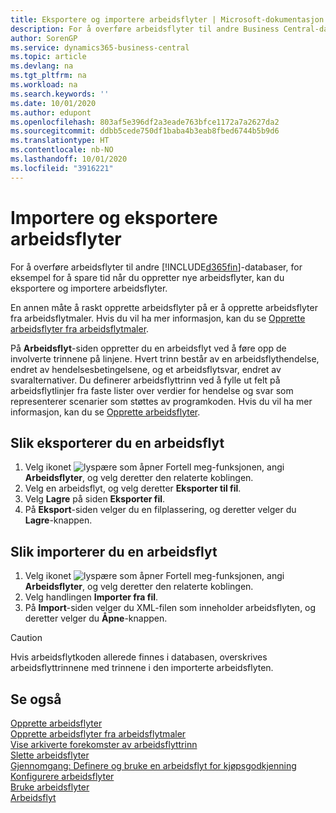 ```yaml
---
title: Eksportere og importere arbeidsflyter | Microsoft-dokumentasjon
description: For å overføre arbeidsflyter til andre Business Central-databaser, for eksempel for å spare tid når du oppretter nye arbeidsflyter, kan du eksportere og importere arbeidsflyter.
author: SorenGP
ms.service: dynamics365-business-central
ms.topic: article
ms.devlang: na
ms.tgt_pltfrm: na
ms.workload: na
ms.search.keywords: ''
ms.date: 10/01/2020
ms.author: edupont
ms.openlocfilehash: 803af5e396df2a3eade763bfce1172a7a2627da2
ms.sourcegitcommit: ddbb5cede750df1baba4b3eab8fbed6744b5b9d6
ms.translationtype: HT
ms.contentlocale: nb-NO
ms.lasthandoff: 10/01/2020
ms.locfileid: "3916221"
---
```

# <a name="export-and-import-workflows"></a>Importere og eksportere arbeidsflyter
For å overføre arbeidsflyter til andre [!INCLUDE[d365fin](includes/d365fin_md.md)]-databaser, for eksempel for å spare tid når du oppretter nye arbeidsflyter, kan du eksportere og importere arbeidsflyter.  

 En annen måte å raskt opprette arbeidsflyter på er å opprette arbeidsflyter fra arbeidsflytmaler. Hvis du vil ha mer informasjon, kan du se [Opprette arbeidsflyter fra arbeidsflytmaler](across-how-to-create-workflows-from-workflow-templates.md).  

 På **Arbeidsflyt**-siden oppretter du en arbeidsflyt ved å føre opp de involverte trinnene på linjene. Hvert trinn består av en arbeidsflythendelse, endret av hendelsesbetingelsene, og et arbeidsflytsvar, endret av svaralternativer. Du definerer arbeidsflyttrinn ved å fylle ut felt på arbeidsflytlinjer fra faste lister over verdier for hendelse og svar som representerer scenarier som støttes av programkoden. Hvis du vil ha mer informasjon, kan du se [Opprette arbeidsflyter](across-how-to-create-workflows.md).  

## <a name="to-export-a-workflow"></a>Slik eksporterer du en arbeidsflyt  
1.  Velg ikonet ![lyspære som åpner Fortell meg-funksjonen](media/ui-search/search_small.png "Fortell hva du vil gjøre"), angi **Arbeidsflyter**, og velg deretter den relaterte koblingen.  
2.  Velg en arbeidsflyt, og velg deretter **Eksporter til fil**.  
3.  Velg **Lagre** på siden **Eksporter fil**.  
4.  På **Eksport**-siden velger du en filplassering, og deretter velger du **Lagre**-knappen.  

## <a name="to-import-a-workflow"></a>Slik importerer du en arbeidsflyt  
1.  Velg ikonet ![lyspære som åpner Fortell meg-funksjonen](media/ui-search/search_small.png "Fortell hva du vil gjøre"), angi **Arbeidsflyter**, og velg deretter den relaterte koblingen.  
2.  Velg handlingen **Importer fra fil**.  
3.  På **Import**-siden velger du XML-filen som inneholder arbeidsflyten, og deretter velger du **Åpne**-knappen.  

> [!CAUTION]  
>  Hvis arbeidsflytkoden allerede finnes i databasen, overskrives arbeidsflyttrinnene med trinnene i den importerte arbeidsflyten.  

## <a name="see-also"></a>Se også  
 [Opprette arbeidsflyter](across-how-to-create-workflows.md)   
 [Opprette arbeidsflyter fra arbeidsflytmaler](across-how-to-create-workflows-from-workflow-templates.md)   
 [Vise arkiverte forekomster av arbeidsflyttrinn](across-how-to-view-archived-workflow-step-instances.md)   
 [Slette arbeidsflyter](across-how-to-delete-workflows.md)   
 [Gjennomgang: Definere og bruke en arbeidsflyt for kjøpsgodkjenning](walkthrough-setting-up-and-using-a-purchase-approval-workflow.md)   
 [Konfigurere arbeidsflyter](across-set-up-workflows.md)   
 [Bruke arbeidsflyter](across-use-workflows.md)   
 [Arbeidsflyt](across-workflow.md)   
